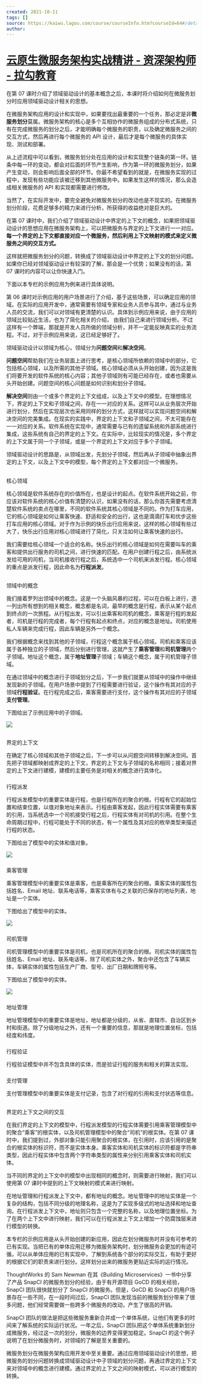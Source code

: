 ```yaml
---
created: 2021-10-11
tags: []
source: https://kaiwu.lagou.com/course/courseInfo.htm?courseId=64#/detail/pc?id=1804
author: 
---
```


# [云原生微服务架构实战精讲 - 资深架构师 - 拉勾教育](https://kaiwu.lagou.com/course/courseInfo.htm?courseId=64#/detail/pc?id=1804)


在第 07 课时介绍了领域驱动设计的基本概念之后，本课时将介绍如何在微服务划分时应用领域驱动设计相关的思想。  

在微服务架构应用的设计和实现中，如果要找出最重要的一个任务，那必定是非**微服务划分**莫属。微服务架构的核心是多个互相协作的微服务组成的分布式系统，只有在完成微服务的划分之后，才能明确每个微服务的职责，以及确定微服务之间的交互方式，然后再进行每个微服务的 API 设计，最后才是每个微服务的具体实现、测试和部署。

从上述流程中可以看到，微服务划分处在应用的设计和实现整个链条的第一环。链条中每一环的变动，都会对后面的环节产生影响，作为第一环的微服务划分，如果产生变动，则会影响后面全部的环节。你最不希望看到的就是，在微服务实现的过程中，发现有些功能应该被迁移到其他微服务中。如果发生这样的情况，那么会造成相关微服务的 API 和实现都需要进行修改。

当然了，在实际开发中，要完全避免对微服务划分的改动也是不现实的。在微服务划分阶段，花费足够多的精力来进行分析，所获得的收益绝对是巨大的。

在第 07 课时中，我们介绍了领域驱动设计中界定的上下文的概念，如果把领域驱动设计的思想应用在微服务架构上，可以把微服务与界定的上下文进行一一对应。**每一个界定的上下文都直接对应一个微服务，然后利用上下文映射的模式来定义微服务之间的交互方式。**

这样就把微服务划分的问题，转换成了领域驱动设计中界定的上下文的划分问题。如果你已经对领域驱动设计有较深的了解，那会是一个优势；如果没有的话，第 07 课时的内容可以让你快速入门。

下面以本专栏的示例应用为例来进行具体说明。

第 06 课时对示例应用的用户场景进行了介绍，基于这些场景，可以确定应用的领域。在实际的应用开发中，通常需要有领域专家和业务人员参与其中，通过与业务人员的交流，我们可以对领域有更清楚的认识。具体到示例应用来说，由于应用的领域比较贴近生活，也为了简化相关的介绍， 由我们自己来进行领域分析。不过这样有一个弊端，那就是开发人员所做的领域分析，并不一定能反映真实的业务流程。不过，对于示例应用来说，这已经足够好了。

领域驱动设计以领域为核心，领域分为**问题空间**和**解决空间**。

**问题空间**帮助我们在业务层面上进行思考，是核心领域所依赖的领域中的部分，它包括核心领域，以及所需的其他子领域。核心领域必须从头开始创建，因为这是我们将要开发的软件系统的核心内容；其他子领域则有可能已经存在，或者也需要从头开始创建。问题空间的核心问题是如何识别和划分子领域。

**解决空间**则由一个或多个界定的上下文组成，以及上下文中的模型。在理想情况下，界定的上下文和子领域之间，存在一一对应的关系。这样可以从业务层次开始进行划分，然后在实现层次也采用同样的划分方式，这样就可以实现问题空间和解决空间的完美集成。在现实的实践中，界定的上下文和子领域之间，不太可能存在一一对应的关系。软件系统在实现中，通常需要与已有的遗留系统和外部系统进行集成，这些系统有自己的界定的上下文。在实际中，比较现实的情况是，多个界定的上下文属于同一个子领域，或是一个界定的上下文对应于多个子领域。

领域驱动设计的思路是，从领域出发，先划分子领域，然后再从子领域中抽象出界定的上下文，以及上下文中的模型，每个界定的上下文都对应一个微服务。

## 

核心领域

核心领域是软件系统存在的价值所在，也是设计的起点。在软件系统开始之前，你应该对软件系统的核心价值有清楚的认识，如果没有的话，那么你首先需要考虑清楚软件系统的卖点在哪里，不同的软件系统其核心领域是不同的。作为打车应用，它的核心领域是如何让乘客快速、舒适和安全的出行，这也是滴滴打车和优步这些打车应用的核心领域。对于作为示例的快乐出行应用来说，这样的核心领域有些过大了，快乐出行应用对核心领域进行了简化，只关注如何让乘客快速的出行。

我们需要给核心领域一个适合的名称。快乐出行的核心领域是如何在需要叫车的乘客和提供出行服务的司机之间，进行快速的匹配。在用户创建行程之后，由系统派发给可用的司机，当司机接收行程之后，系统选中一个司机来派发行程。核心领域的重点是派发行程，因此命名为**行程派发**。

## 

领域中的概念

我们接着罗列出领域中的概念。这是一个头脑风暴的过程，可以在白板上进行，逐一列出所有想到的相关概念，概念都是名词，最早的概念是行程，表示从某个起点到终点的一次旅程。从行程出发，可以引出乘客和司机的概念，乘客是行程的发起者，司机是行程的完成者，每个行程有起点和终点，对应的概念是地址。司机使用私人车辆来完成行程，因此车辆是另外一个概念。

我们根据概念来找到其他的子领域，行程这个概念属于核心领域。司机和乘客应该属于各种独立的子领域，然后分别进行管理，这就产生了**乘客管理**和**司机管理**两个子领域。地址这个概念，属于**地址管理**子领域；车辆这个概念，属于司机管理子领域。

在通过领域中的概念进行子领域划分之后，下一步我们就要从领域中的操作中继续发现新的子领域。在用户场景中提到了行程需要进行验证，这个操作有其对应的子领域**行程验证**。在行程完成之后，乘客需要进行支付，这个操作有其对应的子领域**支付管理**。

下图给出了示例应用中的子领域。

![](https://s0.lgstatic.com/i/image3/M01/0D/66/Ciqah16QE7eAOBcNAAK6WjFz5LI941.png)

## 

界定的上下文

在确定了核心领域和其他子领域之后，下一步可以从问题空间转移到解决空间。首先把子领域都映射成界定的上下文，界定的上下文与子领域的名称相同；接着对界定的上下文进行建模，建模的主要任务是对相关的概念进行具体化。

### 

行程派发

行程派发模型中的重要实体是行程，也是行程所在的聚合的根。行程有它的起始位置和结束位置，以值对象地址来表示。行程由乘客发起，因此行程实体需要有乘客的引用，当系统选中一个司机接受行程之后，行程实体有对司机的引用。在整个生命周期过程中，行程可能处于不同的状态，有一个属性及其对应的枚举类型来描述行程的状态。

下图给出了模型中的实体和值对象。

![](https://s0.lgstatic.com/i/image3/M01/00/38/CgoCgV6QE7eAbZTTAAA1DxD5XGE513.png)

### 

乘客管理

乘客管理模型中的重要实体是乘客，也是乘客所在的聚合的根。乘客实体的属性包括姓名、Email 地址、联系电话等，乘客实体有与之关联的已保存的地址列表，地址是一个实体。

下图给出了模型中的实体。

![](https://s0.lgstatic.com/i/image3/M01/86/7D/Cgq2xl6QE7eAEzyCAAAppuXa84s515.png)

### 

司机管理

司机管理模型中的重要实体是司机，也是司机所在的聚合的根。司机实体的属性包括姓名、Email 地址、联系电话等，除了司机实体之外，聚合中还包含了车辆实体，车辆实体的属性包括生产厂商、型号、出厂日期和牌照号等。

下图给出了模型中的实体。

![](https://s0.lgstatic.com/i/image3/M01/0D/66/Ciqah16QE7iAOlNoAAAveUrki8E910.png)

### 

地址管理

地址管理模型中的重要实体是地址，地址都是分级的，从省、直辖市、自治区到乡村和街道。除了分级地址之外，还有一个重要的信息，那就是地理位置坐标，包括经度和纬度。

### 

行程验证

行程验证模型中并不包含具体的实体，而是验证行程的服务和相关的算法实现。

### 

支付管理

支付管理模型中的重要实体是支付记录，包含了对行程的引用和支付状态等信息。

## 

界定的上下文之间的交互

在我们界定的上下文的模型中，行程派发模型的行程实体需要引用乘客管理模型中的聚合“乘客”的根实体，以及司机管理模型中的聚合“司机”的根实体。在第 07 课时中，我们提到过，外部对象只能引用聚合的根实体，在引用时，应该引用的是聚合的根实体的标识符，而不是实体本身。乘客实体和司机实体的标识符都是字符串类型，因此行程实体中包含两个字符串类型的属性来分别引用乘客实体和司机实体。

当不同的界定的上下文中的模型中出现相同的概念时，则需要进行映射，我们可以使用第 07 课时中提到的上下文映射的模式来进行映射。

在地址管理和行程派发上下文中，都有地址的概念。地址管理中的地址实体是一个复杂的结构，包括不同分级的地理名称，这是为了实现多级式的地址选择和地址查询。在行程派发上下文中，地址则只包含一个完整的名称，以及地理位置坐标。为了在两个上下文中进行映射，我们可以在行程派发上下文上增加一个防腐蚀层来进行模型的转换。

本专栏的示例应用是从头开始创建的新应用，因此在划分微服务时并没有可参考的已有实现。当把已有的单体应用迁移为微服务架构时，划分微服务会更加的有迹可循，可以从单体应用的已有实现中，了解到系统各个部分的实际交互，有助于更好的根据它们的职责来进行划分。这样划分出来的微服务更贴近实际的运行情况。

ThoughtWorks 的 Sam Newman 在其《Building Microservices》一书中分享了产品 SnapCI 的微服务划分的经验，由于有开源项目 GoCD 的相关经验，SnapCI 团队很快就划分了 SnapCI 的微服务。但是，GoCD 和 SnapCI 的用户场景存在一些不同，在一段时间过后，SnapCI 团队发现当前的微服务划分带来了很多问题，他们经常需要做一些跨多个微服务的改动，产生了很高的开销。

SnapCI 团队的做法是把这些微服务重新合并成一个单体系统，让他们有更多的时间来了解系统的实际运行状况。一年之后，SnapCI 团队把这个单体系统重新划分成微服务，经过这一次的划分，微服务的边界变得更加稳定。SnapCI 的这个例子说明了在划分微服务时，对领域的了解是至关重要的。

微服务划分在微服务架构应用开发中至关重要。通过应用领域驱动设计的思想，把微服务的划分问题转换成领域驱动设计中子领域的划分问题，再通过界定的上下文来对领域中的概念进行建模。通过界定的上下文之间的映射模式，可以进行模型的转换。
